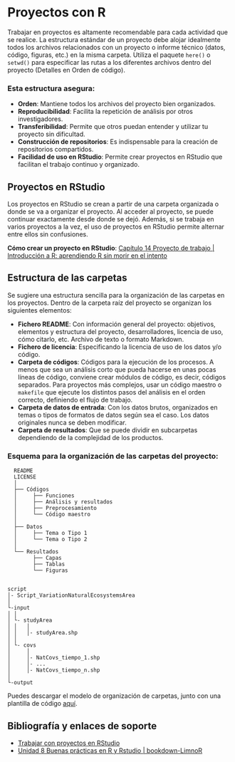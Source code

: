 # Proyectos con R

Trabajar en proyectos es altamente recomendable para cada actividad que se realice. La estructura estándar de un proyecto debe alojar idealmente todos los archivos relacionados con un proyecto o informe técnico (datos, código, figuras, etc.) en la misma carpeta. Utiliza el paquete `here()` o `setwd()` para especificar las rutas a los diferentes archivos dentro del proyecto (Detalles en Orden de código).

### Esta estructura asegura:

- **Orden**: Mantiene todos los archivos del proyecto bien organizados.
- **Reproducibilidad**: Facilita la repetición de análisis por otros investigadores.
- **Transferibilidad**: Permite que otros puedan entender y utilizar tu proyecto sin dificultad.
- **Construcción de repositorios**: Es indispensable para la creación de repositorios compartidos.
- **Facilidad de uso en RStudio**: Permite crear proyectos en RStudio que facilitan el trabajo continuo y organizado.

## Proyectos en RStudio

Los proyectos en RStudio se crean a partir de una carpeta organizada o donde se va a organizar el proyecto. Al acceder al proyecto, se puede continuar exactamente desde donde se dejó. Además, si se trabaja en varios proyectos a la vez, el uso de proyectos en RStudio permite alternar entre ellos sin confusiones.

**Cómo crear un proyecto en RStudio**: [Capítulo 14 Proyecto de trabajo | Introducción a R: aprendiendo R sin morir en el intento](https://aprendiendo-r-intro.netlify.app)

## Estructura de las carpetas

Se sugiere una estructura sencilla para la organización de las carpetas en los proyectos. Dentro de la carpeta raíz del proyecto se organizan los siguientes elementos:

- **Fichero README**: Con información general del proyecto: objetivos, elementos y estructura del proyecto, desarrolladores, licencia de uso, cómo citarlo, etc. Archivo de texto o formato Markdown.
- **Fichero de licencia**: Especificando la licencia de uso de los datos y/o código.
- **Carpeta de códigos**: Códigos para la ejecución de los procesos. A menos que sea un análisis corto que pueda hacerse en unas pocas líneas de código, conviene crear módulos de código, es decir, códigos separados. Para proyectos más complejos, usar un código maestro o `makefile` que ejecute los distintos pasos del análisis en el orden correcto, definiendo el flujo de trabajo.
- **Carpeta de datos de entrada**: Con los datos brutos, organizados en temas o tipos de formatos de datos según sea el caso. Los datos originales nunca se deben modificar.
- **Carpeta de resultados**: Que se puede dividir en subcarpetas dependiendo de la complejidad de los productos.

### Esquema para la organización de las carpetas del proyecto:

      README 
      LICENSE 
      │ 
      ├── Códigos 
      │     ├── Funciones 
      │     ├── Análisis y resultados 
      │     ├── Preprocesamiento 
      │     └── Código maestro 
      │ 
      ├── Datos 
      │     ├── Tema o Tipo 1 
      │     └── Tema o Tipo 2 
      │
      └── Resultados 
            ├── Capas 
            ├── Tablas 
            └── Figuras


    script
    │- Script_VariationNaturalEcosystemsArea
    │    
    └-input
    │ │
    │ └- studyArea
    │ │   │
    │ │   │- studyArea.shp
    │ │ 
    │ └- covs
    │     │
    │     │- NatCovs_tiempo_1.shp
    │     │- ...
    │     │- NatCovs_tiempo_n.shp
    │     
    └-output
      
Puedes descargar el modelo de organización de carpetas, junto con una plantilla de código [aquí](#).

## Bibliografía y enlaces de soporte

- [Trabajar con proyectos en RStudio](https://eliocamp.github.io)
- [Unidad 8 Buenas prácticas en R y Rstudio | bookdown-LimnoR](https://limno-con-r.github.io)


